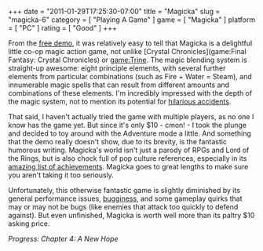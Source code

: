 +++
date = "2011-01-29T17:25:30-07:00"
title = "Magicka"
slug = "magicka-6"
category = [ "Playing A Game" ]
game = [ "Magicka" ]
platform = [ "PC" ]
rating = [ "Good" ]
+++

From the <a href="http://store.steampowered.com/app/42910/">free demo</a>, it was relatively easy to tell that Magicka is a delightful little co-op magic action game, not unlike [Crystal Chronicles](game:Final Fantasy: Crystal Chronicles) or <game:Trine>.  The magic blending system is straight-up awesome: eight principle elements, with several further elements from particular combinations (such as Fire + Water = Steam), and innumerable magic spells that can result from different amounts and combinations of these elements.  I'm incredibly impressed with the depth of the magic system, not to mention its potential for <a href="http://www.rockpapershotgun.com/2011/01/24/spell-check-5-mistakes-to-avoid-in-magicka/">hilarious accidents</a>.

That said, I haven't actually tried the game with multiple players, as no one I know has the game yet.  But since it's only $10 - cmon! - I took the plunge and decided to toy around with the Adventure mode a little.  And something that the demo really doesn't show, due to its brevity, is the fantastic humorous writing.  Magicka's world isn't just a parody of RPGs and Lord of the Rings, but is also chock full of pop culture references, especially in its <a href="http://steamcommunity.com/stats/Magicka/achievements">amazing list of achievements</a>.  Magicka goes to great lengths to make sure you aren't taking it too seriously.

Unfortunately, this otherwise fantastic game is slightly diminished by its general performance issues, <a href="http://www.joystiq.com/2011/01/28/paradox-ceo-insists-magicka-will-be-fixed/">bugginess</a>, and some gameplay quirks that may or may not be bugs (like enemies that attack too quickly to defend against).  But even unfinished, Magicka is worth well more than its paltry $10 asking price.

<i>Progress: Chapter 4: A New Hope</i>
